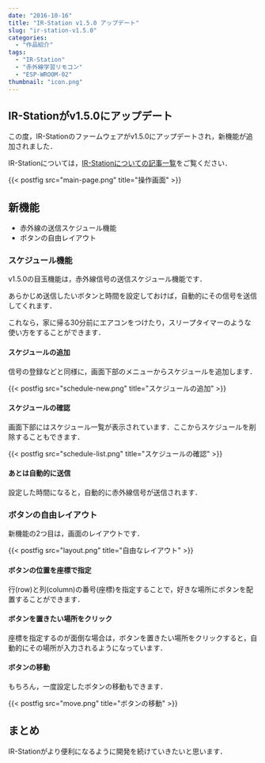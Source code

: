 ```yaml
---
date: "2016-10-16"
title: "IR-Station v1.5.0 アップデート"
slug: "ir-station-v1.5.0"
categories:
  - "作品紹介"
tags:
  - "IR-Station"
  - "赤外線学習リモコン"
  - "ESP-WROOM-02"
thumbnail: "icon.png"
---
```


## IR-Stationがv1.5.0にアップデート

この度，IR-Stationのファームウェアがv1.5.0にアップデートされ，新機能が追加されました．

IR-Stationについては，[IR-Stationについての記事一覧](/tags/#tag-index-IR-Station)をご覧ください．

<!--more-->

{{< postfig src="main-page.png" title="操作画面" >}}

## 新機能

  * 赤外線の送信スケジュール機能
  * ボタンの自由レイアウト

### スケジュール機能

v1.5.0の目玉機能は，赤外線信号の送信スケジュール機能です．

あらかじめ送信したいボタンと時間を設定しておけば，自動的にその信号を送信してくれます．

これなら，家に帰る30分前にエアコンをつけたり，スリープタイマーのような使い方をすることができます．

#### スケジュールの追加

信号の登録などと同様に，画面下部のメニューからスケジュールを追加します．

{{< postfig src="schedule-new.png" title="スケジュールの追加" >}}

#### スケジュールの確認

画面下部にはスケジュール一覧が表示されています．ここからスケジュールを削除することもできます．

{{< postfig src="schedule-list.png" title="スケジュールの確認" >}}

#### あとは自動的に送信

設定した時間になると，自動的に赤外線信号が送信されます．

### ボタンの自由レイアウト

新機能の2つ目は，画面のレイアウトです．

{{< postfig src="layout.png" title="自由なレイアウト" >}}

#### ボタンの位置を座標で指定

行(row)と列(column)の番号(座標)を指定することで，好きな場所にボタンを配置することができます．

#### ボタンを置きたい場所をクリック

座標を指定するのが面倒な場合は，ボタンを置きたい場所をクリックすると，自動的にその場所が入力されるようになっています．

#### ボタンの移動

もちろん，一度設定したボタンの移動もできます．

{{< postfig src="move.png" title="ボタンの移動" >}}

## まとめ

IR-Stationがより便利になるように開発を続けていきたいと思います．
